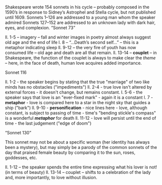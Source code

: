 Shakespeare wrote 154 sonnets in his cycle – probably composed in the 1590’s in response to Sidney’s Astrophel and Stella cycle, but not published until 1609.
	Sonnets 1–126 are addressed to a young man whom the speaker admired
	Sonnets 127–152 are addressed to an unknown lady with dark hair, eyes, 
			               and complexion. 
“Sonnet 73”

ll. 1-5 –  imagery –  fall and winter images in poetry almost always suggest old age
                                 and the end of life
l. 8 –  “…Death’s second self…” –  this is a metaphor indicating sleep
ll. 9-12 –  the very fire of youth has now consumed life – old age and death are all that
                  remain.
ll. 13-14 –  **couplet** –  in Shakespeare, the function of the couplet is always to make 
                                 clear the _theme_ – here, in the face of death, human love acquires
                                    added importance.

Sonnet 116

ll. 1-2 - the speaker begins by stating that the true "marriage" of two like minds has no obstacles ("impediments")
ll. 2-4 - true love isn't altered by external forces - it doesn't change, but remains constant.
l. 5-6 - the speaker says that love is an "ever-fixed mark" - again it is a constant
l. 7 - **metaphor** - love is compared here to a star in the night sky that guides a ship ("bark")
ll. 9-10 - **personification** - nice lines here - love, although constant, is subject to passing of time - time's "bending stickle's compass" is a wonderful ***metaphor*** for death
ll. 11-12 - love will persist until the end of time - the last judgement ("edge of doom")







 “Sonnet 130”

This sonnet may not be about a specific woman (her identity has always been a mystery), but may simply be a parody of the common sonnets of the day that praised female beauty by comparing it to the sun, roses, goddesses, etc.

ll. 1-12 –  the speaker spends the entire time expressing what his lover is not! (in terms
                  of beauty)
ll. 13-14 –  couplet –  shifts to a celebration of the lady and, more importantly, to love
                                   without illusion.

